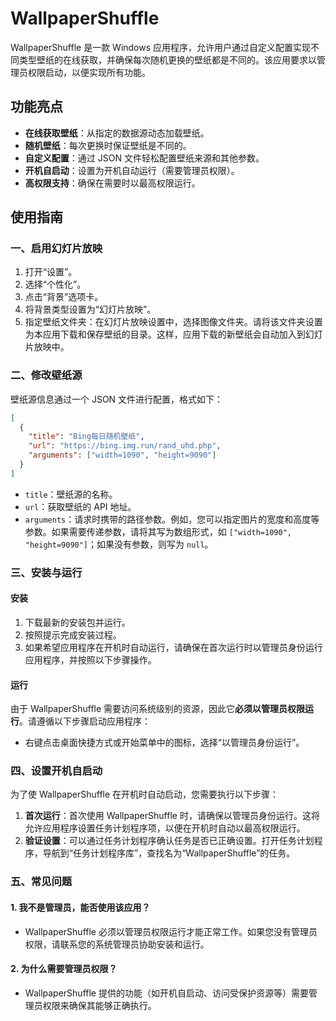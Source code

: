 # WallpaperShuffle

WallpaperShuffle 是一款 Windows 应用程序，允许用户通过自定义配置实现不同类型壁纸的在线获取，并确保每次随机更换的壁纸都是不同的。该应用要求以管理员权限启动，以便实现所有功能。

## 功能亮点

- **在线获取壁纸**：从指定的数据源动态加载壁纸。
- **随机壁纸**：每次更换时保证壁纸是不同的。
- **自定义配置**：通过 JSON 文件轻松配置壁纸来源和其他参数。
- **开机自启动**：设置为开机自动运行（需要管理员权限）。
- **高权限支持**：确保在需要时以最高权限运行。

## 使用指南

### 一、启用幻灯片放映

1. 打开“设置”。
2. 选择“个性化”。
3. 点击“背景”选项卡。
4. 将背景类型设置为“幻灯片放映”。
5. 指定壁纸文件夹：在幻灯片放映设置中，选择图像文件夹。请将该文件夹设置为本应用下载和保存壁纸的目录。这样，应用下载的新壁纸会自动加入到幻灯片放映中。

### 二、修改壁纸源

壁纸源信息通过一个 JSON 文件进行配置，格式如下：

```json
[
  {
    "title": "Bing每日随机壁纸",
    "url": "https://bing.img.run/rand_uhd.php",
    "arguments": ["width=1090", "height=9090"]
  }
]
```

- `title`：壁纸源的名称。
- `url`：获取壁纸的 API 地址。
- `arguments`：请求时携带的路径参数。例如，您可以指定图片的宽度和高度等参数。如果需要传递参数，请将其写为数组形式，如 `["width=1090", "height=9090"]`；如果没有参数，则写为 `null`。

### 三、安装与运行

#### 安装

1. 下载最新的安装包并运行。
2. 按照提示完成安装过程。
3. 如果希望应用程序在开机时自动运行，请确保在首次运行时以管理员身份运行应用程序，并按照以下步骤操作。

#### 运行

由于 WallpaperShuffle 需要访问系统级别的资源，因此它**必须以管理员权限运行**。请遵循以下步骤启动应用程序：

- 右键点击桌面快捷方式或开始菜单中的图标，选择“以管理员身份运行”。

### 四、设置开机自启动

为了使 WallpaperShuffle 在开机时自动启动，您需要执行以下步骤：

1. **首次运行**：首次使用 WallpaperShuffle 时，请确保以管理员身份运行。这将允许应用程序设置任务计划程序项，以便在开机时自动以最高权限运行。
2. **验证设置**：可以通过任务计划程序确认任务是否已正确设置。打开任务计划程序，导航到“任务计划程序库”，查找名为“WallpaperShuffle”的任务。

### 五、常见问题

#### 1. 我不是管理员，能否使用该应用？

- WallpaperShuffle 必须以管理员权限运行才能正常工作。如果您没有管理员权限，请联系您的系统管理员协助安装和运行。

#### 2. 为什么需要管理员权限？

- WallpaperShuffle 提供的功能（如开机自启动、访问受保护资源等）需要管理员权限来确保其能够正确执行。
